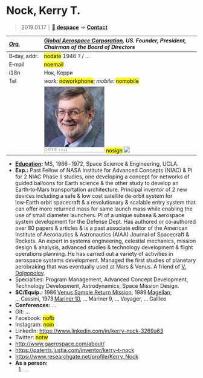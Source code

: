 # Nock, Kerry T.
> 2019.01.17 ┊ **[🚀](../index/index.md) [despace](index.md)** → **[Contact](contact.md)**

|*[Org.](contact.md)*|*[Global Aerospace Corporation](zz_gac.md), US. Founder, President, Chairman of the Board of Directors*|
|:--|:--|
|B‑day, addr.| <mark>nodate</mark> 1946 ? / … |
|E‑mail| <mark>noemail</mark> |
|i18n| Нок, Керри |
|Tel| *work:* <mark>noworkphone</mark>; *mobile:* <mark>nomobile</mark> |
|| [![](f/contact/n/nock_001_photo_thumb.jpg)](f/contact/n/nock_001_photo.jpg) <mark>nosign</mark> [![](f/contact//_001_sign_thumb.jpg)](f/contact//_001_sign.png) |

   - **[Education](edu.md):** MS, 1966 ‑ 1972, Space Science & Engineering, UCLA.
   - **Exp.:** Past Fellow of NASA Institute for Advanced Concepts (NIAC) & PI for 2 NIAC Phase II studies, one developing a concept for networks of guided balloons for Earth science & the other study to develop an Earth‑to‑Mars transportation architecture. Principal inventor of 2 new devices including a safe & low cost satellite de‑orbit system for low‑Earth orbit spacecraft & a revolutionary & scalable entry system that can offer more returned mass for same launch mass while enabling the use of small diameter launchers. PI of a unique subsea & aerospace system development for the Defense Dept. Has authored or co‑authored over 80 papers & articles & is a past associate editor of the American Institute of Aeronautics & Astronautics (AIAA) Journal of Spacecraft & Rockets. An expert in systems engineering, celestial mechanics, mission design & analysis, advanced studies & technology development & flight operations planning. He has carried out a variety of activities in aerospace systems development. Managed the first studies of planetary aerobraking that was eventually used at Mars & Venus. A friend of [V. Dolgopolov](zz_dolgopolov1.md).
   - Specialties: Program Management, Advanced Concept Development, Technology Development, Astrodynamics, Space Mission Design.
   - **SC/Equip.:** 1986 [Venus Sample Return Mission](venus_sample_return_mission.md), 1989 [Magellan](magellan.md), … Cassini, 1973 [Mariner 10](mariner_10.md), … Mariner 9, … Voyager, … Galileo
   - **Conferences:** …
   - Git: …
   - Facebook: <mark>nofb</mark>
   - Instagram: <mark>noin</mark>
   - LinkedIn: <https://www.linkedin.com/in/kerry-nock-3269a63>
   - Twitter: <mark>notw</mark>
   - <http://www.gaerospace.com/about/>
   - <https://patents.justia.com/inventor/kerry-t-nock>
   - <https://www.researchgate.net/profile/Kerry_Nock>
   - **As a person:**
      1. …
